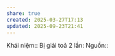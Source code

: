 ```yaml
---
share: true
created: 2025-03-27T17:13
updated: 2025-09-23T21:41
---
```

Khái niệm:: 
Bị giải toả 2 lần: 
Nguồn:: 
[](.md)